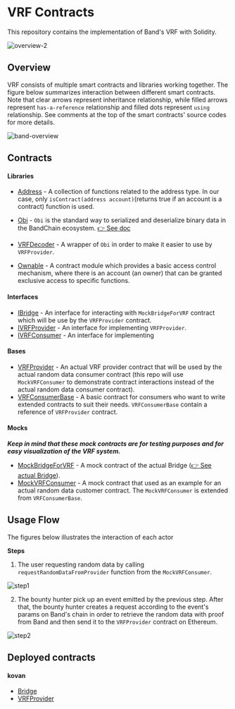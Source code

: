 # VRF Contracts

This repository contains the implementation of Band's VRF with Solidity.

![overview-2](https://user-images.githubusercontent.com/12705423/161716790-8696406a-af8d-422b-8ff4-5092cae4d0e1.png)

## Overview

VRF consists of multiple smart contracts and libraries working together. The figure below summarizes interaction between different smart contracts. Note that clear arrows represent inheritance relationship, while filled arrows represent `has-a-reference` relationship and filled dots represent `using` relationship. See comments at the top of the smart contracts' source codes for more details.

![band-overview](https://user-images.githubusercontent.com/12705423/127653518-2b4c43bd-0834-4b5e-903d-ce71db7ccf67.png)

## Contracts

#### Libraries

- [Address](https://github.com/OpenZeppelin/openzeppelin-contracts/blob/master/contracts/utils/Address.sol) - A collection of functions related to the address type. In our case, only `isContract(address account)`(returns true if an account is a contract) function is used.

- [Obi](../obi/Obi.sol) - `Obi` is the standard way to serialized and deserialize binary data in the BandChain ecosystem. [👉 See doc](https://docs.bandchain.org/technical-specifications/obi.html)

- [VRFDecoder](./library/VRFDecoder.sol) - A wrapper of `Obi` in order to make it easier to use by `VRFProvider`.

- [Ownable](https://github.com/OpenZeppelin/openzeppelin-contracts/blob/master/contracts/access/Ownable.sol) - A contract module which provides a basic access control mechanism, where there is an account (an owner) that can be granted exclusive access to specific functions.

#### Interfaces

- [IBridge](./IBridge.sol) - An interface for interacting with `MockBridgeForVRF` contract which will be use by the `VRFProvider` contract.
- [IVRFProvider](./IVRFProvider.sol) - An interface for implementing `VRFProvider`.
- [IVRFConsumer](./IVRFConsumer.sol) - An interface for implementing

#### Bases

- [VRFProvider](./VRFProvider.sol) - An actual VRF provider contract that will be used by the actual random data consumer contract (this repo will use `MockVRFConsumer` to demonstrate contract interactions instead of the actual random data consumer contract).
- [VRFConsumerBase](./VRFConsumerBase.sol) - A basic contract for consumers who want to write extended contracts to suit their needs. `VRFConsumerBase` contain a reference of `VRFProvider` contract.

#### Mocks

**_Keep in mind that these mock contracts are for testing purposes and for easy visualization of the VRF system._**

- [MockBridgeForVRF](./MockBridgeForVRF.sol) - A mock contract of the actual Bridge ([👉 See actual Bridge](../bridge/Bridge.sol)).
- [MockVRFConsumer](./MockVRFConsumer.sol) - A mock contract that used as an example for an actual random data customer contract. The `MockVRFConsumer` is extended from `VRFConsumerBase`.

## Usage Flow

The figures below illustrates the interaction of each actor

**Steps**

1. The user requesting random data by calling `requestRandomDataFromProvider` function from the `MockVRFConsumer`.

![step1](https://user-images.githubusercontent.com/12705423/127733726-780b626c-b0c1-4c66-80bb-5923d3c10333.png)

2. The bounty hunter pick up an event emitted by the previous step. After that, the bounty hunter creates a request according to the event's params on Band's chain in order to retrieve the random data with proof from Band and then send it to the `VRFProvider` contract on Ethereum.

![step2](https://user-images.githubusercontent.com/12705423/127733734-5b0c79bc-4c09-43f8-9708-9d9075f3bbe6.png)


## Deployed contracts

#### kovan
- [Bridge](https://kovan.etherscan.io/address/0x642cd4fcf9dc189feda8929836210b88a21bdf2e#code)
- [VRFProvider](https://kovan.etherscan.io/address/0x5be99a1fa9bff3b06f610594e9fdd0ab65eb93d6#code)

